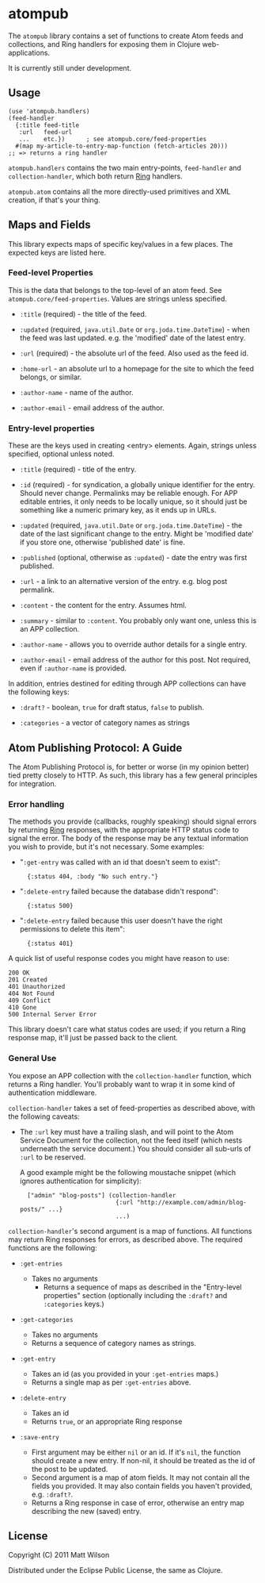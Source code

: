 # atompub

The `atompub` library contains a set of functions to create Atom feeds and collections, and Ring handlers for exposing them in Clojure web-applications.

It is currently still under development.

## Usage

    (use 'atompub.handlers)
    (feed-handler
      {:title feed-title
       :url   feed-url
       ...    etc.})      ; see atompub.core/feed-properties
      #(map my-article-to-entry-map-function (fetch-articles 20)))
    ;; => returns a ring handler

`atompub.handlers` contains the two main entry-points, `feed-handler` and `collection-handler`, which both return [Ring](https://github.com/mmcgrana/ring) handlers.

`atompub.atom` contains all the more directly-used primitives and XML creation, if that's your thing.

## Maps and Fields

This library expects maps of specific key/values in a few places. The expected keys are listed here.

### Feed-level Properties

This is the data that belongs to the top-level of an atom feed. See `atompub.core/feed-properties`. Values are strings unless specified.

* `:title` (required) - the title of the feed.

* `:updated` (required, `java.util.Date` or `org.joda.time.DateTime`) - when the feed was last updated. e.g. the 'modified' date of the latest entry.

* `:url` (required) - the absolute url of the feed. Also used as the feed id.

* `:home-url` - an absolute url to a homepage for the site to which the
  feed belongs, or similar.

* `:author-name` - name of the author.

* `:author-email` - email address of the author.

### Entry-level properties

These are the keys used in creating \<entry> elements. Again, strings unless specified, optional unless noted.

* `:title` (required) - title of the entry.

* `:id` (required) - for syndication, a globally unique identifier for the entry. Should never change. Permalinks may be reliable enough. For APP editable entries, it only needs to be locally unique, so it should just be something like a numeric primary key, as it ends up in URLs.

* `:updated` (required, `java.util.Date` or `org.joda.time.DateTime`) - the date of the last significant change to the entry. Might be 'modified date' if you store one, otherwise 'published date' is fine.

* `:published` (optional, otherwise as `:updated`) - date the entry was first published.

* `:url` - a link to an alternative version of the entry. e.g. blog post permalink.

* `:content` - the content for the entry. Assumes html.

* `:summary` - similar to `:content`. You probably only want one, unless this is an APP collection.

* `:author-name` - allows you to override author details for a single entry.

* `:author-email` - email address of the author for this post. Not required, even if `:author-name` is provided.

In addition, entries destined for editing through APP collections can have the following keys:

* `:draft?` - boolean, `true` for draft status, `false` to publish.

* `:categories` - a vector of category names as strings

## Atom Publishing Protocol: A Guide

The Atom Publishing Protocol is, for better or worse (in my opinion better) tied pretty closely to HTTP. As such, this library has a few general principles for integration.

### Error handling

The methods you provide (callbacks, roughly speaking) should signal errors by returning [Ring](https://github.com/mmcgrana/ring) responses, with the appropriate HTTP status code to signal the error. The body of the response may be any textual information you wish to provide, but it's not necessary. Some examples:

* "`:get-entry` was called with an id that doesn't seem to exist":

        {:status 404, :body "No such entry."}
      
* "`:delete-entry` failed because the database didn't respond":

        {:status 500}

* "`:delete-entry` failed because this user doesn't have the right permissions to delete this item":

        {:status 401}

A quick list of useful response codes you might have reason to use:

    200 OK
    201 Created
    401 Unauthorized
    404 Not Found
    409 Conflict
    410 Gone
    500 Internal Server Error

This library doesn't care what status codes are used; if you return a Ring response map, it'll just be passed back to the client.

### General Use

You expose an APP collection with the `collection-handler` function, which returns a Ring handler. You'll probably want to wrap it in some kind of authentication middleware.

`collection-handler` takes a set of feed-properties as described above, with the following caveats:

* The `:url` key must have a trailing slash, and will point to the Atom Service Document for the collection, not the feed itself (which nests underneath the service document.) You should consider all sub-urls of `:url` to be reserved.

  A good example might be the following moustache snippet (which ignores authentication for simplicity):
  
        ["admin" "blog-posts"] (collection-handler
                                 {:url "http://example.com/admin/blog-posts/" ...}
                                 ...)

`collection-handler`'s second argument is a map of functions. All functions may return Ring responses for errors, as described above. The required functions are the following:

* `:get-entries`
  * Takes no arguments
	* Returns a sequence of maps as described in the "Entry-level properties" section (optionally including the `:draft?` and `:categories` keys.)

* `:get-categories`
  * Takes no arguments
  * Returns a sequence of category names as strings.

* `:get-entry`
  * Takes an id (as you provided in your `:get-entries` maps.)
  * Returns a single map as per `:get-entries` above.

* `:delete-entry`
  * Takes an id
  * Returns `true`, or an appropriate Ring response

* `:save-entry`
  * First argument may be either `nil` or an id. If it's `nil`, the function should create a new entry. If non-nil, it should be treated as the id of the post to be updated.
  * Second argument is a map of atom fields. It may not contain all the fields you provided. It may also contain fields you haven't provided, e.g. `:draft?`.
  * Returns a Ring response in case of error, otherwise an entry map describing the new (saved) entry.

## License

Copyright (C) 2011 Matt Wilson

Distributed under the Eclipse Public License, the same as Clojure.
